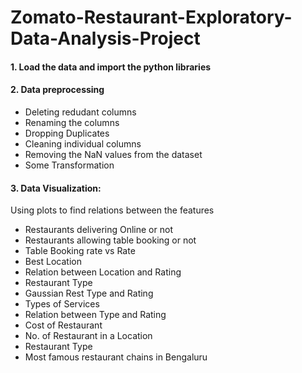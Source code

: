 # Zomato-Restaurant-Exploratory-Data-Analysis-Project
#### 1. Load the data and import the python libraries
#### 2. Data preprocessing

- Deleting redudant columns
- Renaming the columns
- Dropping Duplicates
- Cleaning individual columns
- Removing the NaN values from the dataset
- Some Transformation

#### 3. Data Visualization: 
Using plots to find relations between the features


- Restaurants delivering Online or not
- Restaurants allowing table booking or not
- Table Booking rate vs Rate
- Best Location
- Relation between Location and Rating
- Restaurant Type 
- Gaussian Rest Type and Rating
- Types of Services
- Relation between Type and Rating 
- Cost of Restaurant 
- No. of Restaurant in a Location
- Restaurant Type 
- Most famous restaurant chains in Bengaluru
